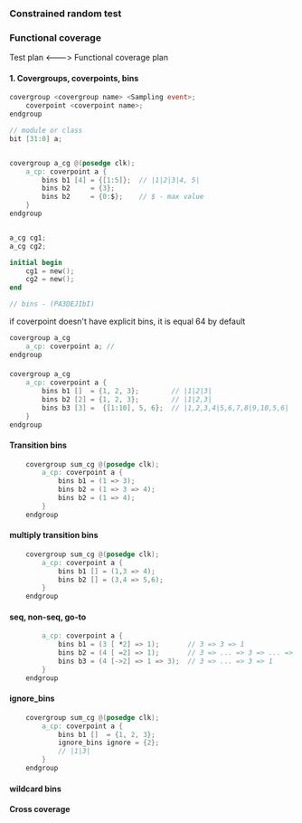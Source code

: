 ### Constrained random test

### Functional coverage

Test plan <---> Functional coverage plan

#### 1. Covergroups, coverpoints, bins
```verilog
covergroup <covergroup name> <Sampling event>;
    coverpoint <coverpoint name>;
endgroup
```

```verilog
// module or class
bit [31:0] a;


covergroup a_cg @(posedge clk);
    a_cp: coverpoint a {
        bins b1 [4] = {[1:5]};  // |1|2|3|4, 5|
        bins b2     = {3};
        bins b2     = {0:$};    // $ - max value
    }
endgroup
```
```verilog

a_cg cg1;
a_cg cg2;

initial begin
    cg1 = new();
    cg2 = new();
end

// bins - (PA3DEJIbI)

```

if coverpoint doesn't have explicit bins, it is equal 64 by default
```verilog
covergroup a_cg
    a_cp: coverpoint a; //
endgroup
```

#### 
```verilog
covergroup a_cg
    a_cp: coverpoint a {
        bins b1 []  = {1, 2, 3};        // |1|2|3|
        bins b2 [2] = {1, 2, 3};        // |1|2,3|
        bins b3 [3] =  {[1:10], 5, 6};  // |1,2,3,4|5,6,7,8|9,10,5,6|
    }
endgroup
```

#### Transition bins
```verilog
    covergroup sum_cg @(posedge clk);
        a_cp: coverpoint a {
            bins b1 = (1 => 3);
            bins b2 = (1 => 3 => 4);
            bins b2 = (1 => 4);
        }
    endgroup
```
#### multiply transition bins
```verilog
    covergroup sum_cg @(posedge clk);
        a_cp: coverpoint a {
            bins b1 [] = (1,3 => 4);
            bins b2 [] = (3,4 => 5,6);
        }
    endgroup
```

#### seq, non-seq, go-to
```verilog
        a_cp: coverpoint a {
            bins b1 = (3 [ *2] => 1);       // 3 => 3 => 1
            bins b2 = (4 [ =2] => 1);       // 3 => ... => 3 => ... => 1
            bins b3 = (4 [->2] => 1 => 3);  // 3 => ... => 3 => 1
        }
    endgroup
```

#### ignore_bins
```verilog
    covergroup sum_cg @(posedge clk);
        a_cp: coverpoint a {
            bins b1 []  = {1, 2, 3};
            ignore_bins ignore = {2};
            // |1|3|
        }
    endgroup
```

#### wildcard bins
#### Cross coverage